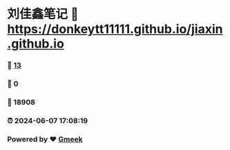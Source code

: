 # 刘佳鑫笔记 :link: https://donkeytt11111.github.io/jiaxin.github.io 
### :page_facing_up: [13](https://donkeytt11111.github.io/jiaxin.github.io/tag.html) 
### :speech_balloon: 0 
### :hibiscus: 18908 
### :alarm_clock: 2024-06-07 17:08:19 
### Powered by :heart: [Gmeek](https://github.com/Meekdai/Gmeek)
